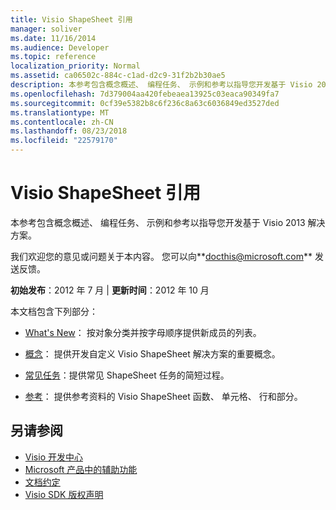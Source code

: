 ```yaml
---
title: Visio ShapeSheet 引用
manager: soliver
ms.date: 11/16/2014
ms.audience: Developer
ms.topic: reference
localization_priority: Normal
ms.assetid: ca06502c-884c-c1ad-d2c9-31f2b2b30ae5
description: 本参考包含概念概述、 编程任务、 示例和参考以指导您开发基于 Visio 2013 解决方案。
ms.openlocfilehash: 7d379004aa420febeaea13925c03eaca90349fa7
ms.sourcegitcommit: 0cf39e5382b8c6f236c8a63c6036849ed3527ded
ms.translationtype: MT
ms.contentlocale: zh-CN
ms.lasthandoff: 08/23/2018
ms.locfileid: "22579170"
---
```

# <a name="visio-shapesheet-reference"></a>Visio ShapeSheet 引用

本参考包含概念概述、 编程任务、 示例和参考以指导您开发基于 Visio 2013 解决方案。
  
我们欢迎您的意见或问题关于本内容。 您可以向**[docthis@microsoft.com](mailto:docthis@microsoft.com)** 发送反馈。 
  
 **初始发布**：2012 年 7 月 | **更新时间**：2012 年 10 月
  
本文档包含下列部分：
  
- [What's New](what-s-new-for-visio-shapesheet-developers.md)： 按对象分类并按字母顺序提供新成员的列表。
    
- [概念](concepts-visio-shapesheet.md)： 提供开发自定义 Visio ShapeSheet 解决方案的重要概念。
    
- [常见任务](common-tasks-visio-shapesheet.md)：提供常见 ShapeSheet 任务的简短过程。
    
- [参考](reference-visio-shapesheet.md)： 提供参考资料的 Visio ShapeSheet 函数、 单元格、 行和部分。
    
## <a name="see-also"></a>另请参阅

- [Visio 开发中心](http://msdn.microsoft.com/en-us/office/aa905478.aspx)    
- [Microsoft 产品中的辅助功能](http://www.microsoft.com/enable/products/default.aspx)    
- [文档约定](http://msdn.microsoft.com/en-us/office/aa905365.aspx)   
- [Visio SDK 版权声明](visio-sdk-copyright-notice.md)

    

